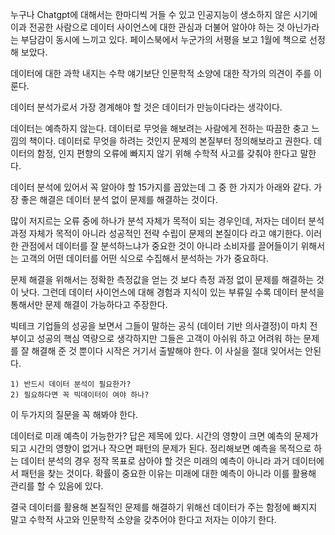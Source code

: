 누구나 Chatgpt에 대해서는 한마디씩 거들 수 있고 인공지능이 생소하지 않은 시기에
이과 전공한 사람으로 데이터 사이언스에 대한 관심과 더불어 
알아야 하는 것 아닌가라는 부담감이 동시에 느끼고 있다.
페이스북에서 누군가의 서평을 보고  1월에 책으로 선정해 보았다.

데이터에 대한 과학 내지는 수학 얘기보단 인문학적 소양에 대한 작가의 의견이 주를 이룬다.

데이터 분석가로서 가장 경계해야 할 것은 데이터가 만능이다라는 생각이다.


데이터는 예측하지 않는다.
데이터로 무엇을 해보려는 사람에게 전하는 따끔한 충고 느낌의 책이다.
데이터로 무엇을 하려는 것인지 문제의 본질부터 정의해보라고 권한다.
데이터의 함정, 인지 편향의 오류에 빠지지 않기 위해 수학적 사고를 갖춰야 한다고 말한다.

데이터 분석에 있어서 꼭 알아야 할 15가지를 꼽았는데 
그 중 한 가지가 아래와 같다.
가장 좋은 해결은 데이터 분석 없이 문제를 해결하는 것이다.

많이 저지르는 오류 중에 하나가 분석 자체가 목적이 되는 경우인데,
저자는 데이터 분석 과정 자체가 목적이 아니라 성공적인 전략 수립이 문제의 본질이다 라고 얘기한다.
이러한 관점에서 데이터를 잘 분석하느냐가 중요한 것이 아니라
소비자를 끌어들이기 위해서는 고객의 어떤 데이터를 어떤 식으로 수집해서 분석하는 가가 중요하다.

문제 해결을 위해서는 정확한 측정값을 얻는 것 보다 측정 과정 없이 문제를 해결하는 것이 낫다. 
그런데 데이터 사이언스에 대해 경험과 지식이 있는 부류일 수록 데이터 분석을 통해서만 문제 해결이 가능하다고 주장한다.

 빅테크 기업들의 성공을 보면서 그들이 말하는 공식 (데이터 기반 의사결정)이 마치 전부이고
성공의 핵심 역량으로 생각하지만 그들은 고객이 아쉬워 하고 어려워 하는 문제를 잘 해결해 준 것 뿐이다
시작은 거기서 출발해야 한다. 이 사실을 절대 잊어서는 안된다.

    1) 반드시 데이터 분석이 필요한가?
    2) 필요하다면 꼭 빅데이터이 여야 하나?
    
이 두가지의 질문을 꼭 해봐야 한다. 

데이터로 미래 예측이 가능한가? 답은 제목에 있다.
시간의 영향이 크면 예측의 문제가 되고 시간의 영향이 없거나 작으면 패턴의 문제가 된다.
정리해보면 예측을 목적으로 하는 데이터 분석의 경우 정작 목표로 삼아야 할 것은 미래의 예측이 
아니라 과거 데이터에서 패턴을 찾는 것이다. 
확률이 중요한 이유는 미래에 대한 예측이 아니라 이를 활용해 관리를 할 수 있음에 있다.

결국 데이터를 활용해 본질적인 문제를 해결하기 위해선 데이터가 주는 함정에 빠지지 말고 
수학적 사고와 인문학적 소양을 갖추어야 한다고 저자는 이야기 한다.
